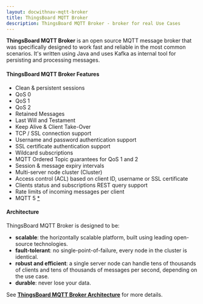 ```yaml
---
layout: docwithnav-mqtt-broker
title: ThingsBoard MQTT Broker
description: ThingsBoard MQTT Broker - broker for real Use Cases
---
```


**ThingsBoard MQTT Broker** is an open source MQTT message broker that was specifically designed to work fast and reliable in the most common scenarios.
It's written using Java and uses Kafka as internal tool for persisting and processing messages.


#### ThingsBoard MQTT Broker Features

- Clean & persistent sessions
- QoS 0
- QoS 1
- QoS 2
- Retained Messages
- Last Will and Testament
- Keep Alive & Client Take-Over
- TCP / SSL connection support
- Username and password authentication support
- SSL certificate authentication support
- Wildcard subscriptions
- MQTT Ordered Topic guarantees for QoS 1 and 2
- Session & message expiry intervals
- Multi-server node cluster (Cluster)
- Access control (ACL) based on client ID, username or SSL certificate
- Clients status and subscriptions REST query support
- Rate limits of incoming messages per client
- MQTT 5 [*](https://github.com/thingsboard/thingsboard-mqtt-broker#thingsboard-mqtt-broker)


#### Architecture

ThingsBoard MQTT Broker is designed to be:

* **scalable**: the horizontally scalable platform, built using leading open-source technologies.
* **fault-tolerant**: no single-point-of-failure, every node in the cluster is identical.
* **robust and efficient**: a single server node can handle tens of thousands of clients and tens of thousands of messages per second, depending on the use case.
* **durable**: never lose your data.

See [**ThingsBoard MQTT Broker Architecture**](/docs/mqtt-broker/architecture) for more details.
